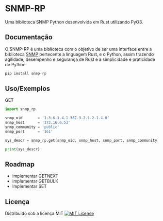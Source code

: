 
# SNMP-RP

Uma biblioteca SNMP Python desenvolvida em Rust utilizando PyO3.




## Documentação

O SNMP-RP é uma biblioteca com o objetivo de ser uma interface entre a biblioteca [SNMP](https://docs.rs/snmp/latest/snmp/) pertecente a linguagem Rust, e o Python, assim trazendo agilidade, desempenho e segurança de Rust e a simplicidade e praticidade de Python.





```python
pip install snmp-rp
```




## Uso/Exemplos



GET
```python
import snmp_rp

snmp_oid       = '1.3.6.1.4.1.367.3.2.1.2.1.4.0'
snmp_host      = '172.16.0.53'
snmp_community = 'public'
snmp_port      = '161'

sys_descr = snmp_rp.get(snmp_oid, snmp_host, snmp_port, snmp_community)

print(sys_descr)

```


## Roadmap

- Implementar GETNEXT
- Implementar GETBULK
- Implementar SET



## Licença

Distribuido sob a licença MIT [![MIT License](https://img.shields.io/badge/License-MIT-green.svg)](https://choosealicense.com/licenses/mit/)


